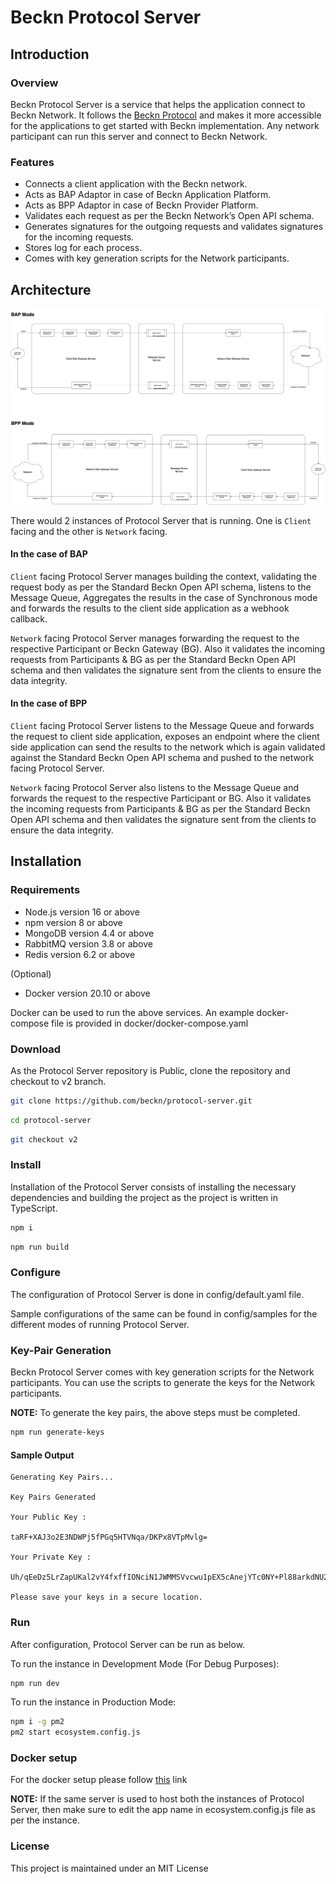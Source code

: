 # Beckn Protocol Server

## Introduction

### Overview

Beckn Protocol Server is a service that helps the application connect to Beckn Network. It follows the [Beckn Protocol](https://beckn.network/protocol) and makes it more accessible for the applications to get started with Beckn implementation. Any network participant can run this server and connect to Beckn Network.

### Features

- Connects a client application with the Beckn network.
- Acts as BAP Adaptor in case of Beckn Application Platform.
- Acts as BPP Adaptor in case of Beckn Provider Platform.
- Validates each request as per the Beckn Network’s Open API schema.
- Generates signatures for the outgoing requests and validates signatures for the incoming requests.
- Stores log for each process.
- Comes with key generation scripts for the Network participants.

## Architecture

![alt text](https://raw.githubusercontent.com/beckn/protocol-server/v2/guides/images/general-architecture.png?raw=true)

There would 2 instances of Protocol Server that is running. One is `Client` facing and the other is `Network` facing.

#### In the case of BAP

`Client` facing Protocol Server manages building the context, validating the request body as per the Standard Beckn Open API schema, listens to the Message Queue, Aggregates the results in the case of Synchronous mode and forwards the results to the client side application as a webhook callback.

`Network` facing Protocol Server manages forwarding the request to the respective Participant or Beckn Gateway (BG). Also it validates the incoming requests from Participants & BG as per the Standard Beckn Open API schema and then validates the signature sent from the clients to ensure the data integrity.

#### In the case of BPP

`Client` facing Protocol Server listens to the Message Queue and forwards the request to client side application, exposes an endpoint where the client side application can send the results to the network which is again validated against the Standard Beckn Open API schema and pushed to the network facing Protocol Server.

`Network` facing Protocol Server also listens to the Message Queue and forwards the request to the respective Participant or BG. Also it validates the incoming requests from Participants & BG as per the Standard Beckn Open API schema and then validates the signature sent from the clients to ensure the data integrity.

## Installation

### Requirements

- Node.js version 16 or above
- npm version 8 or above
- MongoDB version 4.4 or above
- RabbitMQ version 3.8 or above
- Redis version 6.2 or above

(Optional)

- Docker version 20.10 or above

Docker can be used to run the above services. An example docker-compose file is provided in docker/docker-compose.yaml

### Download

As the Protocol Server repository is Public, clone the repository and checkout to v2 branch.

```bash
git clone https://github.com/beckn/protocol-server.git
```

```bash
cd protocol-server
```

```bash
git checkout v2
```

### Install

Installation of the Protocol Server consists of installing the necessary dependencies and building the project as the project is written in TypeScript.

```bash
npm i
```

```bash
npm run build
```

### Configure

The configuration of Protocol Server is done in config/default.yaml file.

Sample configurations of the same can be found in config/samples for the different modes of running Protocol Server.

### Key-Pair Generation

Beckn Protocol Server comes with key generation scripts for the Network participants. You can use the scripts to generate the keys for the Network participants.

**NOTE:** To generate the key pairs, the above steps must be completed.

```bash
npm run generate-keys
```

#### Sample Output

```
Generating Key Pairs...

Key Pairs Generated

Your Public Key :

taRF+XAJ3o2E3NDWPj5fPGq5HTVNqa/DKPx8VTpMvlg=

Your Private Key :

Uh/qEeDz5LrZapUKal2vY4fxffIONciN1JWMMSVvcwu1pEX5cAnejYTc0NY+Pl88arkdNU2pr8Mo/HxVOky+WA==

Please save your keys in a secure location.
```

### Run

After configuration, Protocol Server can be run as below.

To run the instance in Development Mode (For Debug Purposes):

```bash
npm run dev
```

To run the instance in Production Mode:

```bash
npm i -g pm2
pm2 start ecosystem.config.js
```

### Docker setup 
For the docker setup please follow [this](https://github.com/ONDC-Official/beckn-sandbox/blob/develop/devops/README.md) link 

**NOTE:** If the same server is used to host both the instances of Protocol Server, then make sure to edit the app name in ecosystem.config.js file as per the instance.

### License

This project is maintained under an MIT License
